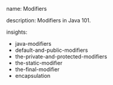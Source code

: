 name: Modifiers

description: Modifiers in Java 101.

insights:

- java-modifiers
- default-and-public-modifiers
- the-private-and-protected-modifiers
- the-static-modifier
- the-final-modifier
- encapsulation
